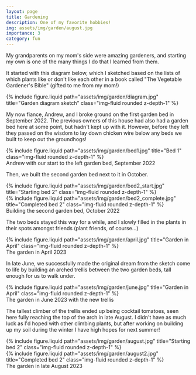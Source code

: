 ```yaml
---
layout: page
title: Gardening
description: One of my favorite hobbies!
img: assets/img/garden/august.jpg
importance: 3
category: fun
---
```


My grandparents on my mom's side were amazing gardeners, and starting my own is one of the many things I do that I learned from them.

It started with this diagram below, which I sketched based on the lists of which plants like or don't like each other in a book called "The Vegetable Gardener's Bible" (gifted to me from my mom!)

<div class="row">
    <div class="col-sm mt-3 mt-md-0">
        {% include figure.liquid path="assets/img/garden/diagram.jpg" title="Garden diagram sketch" class="img-fluid rounded z-depth-1" %}
    </div>
</div>

My now fiance, Andrew, and I broke ground on the first garden bed in September 2022. The previous owners of this house had also had a garden bed here at some point, but hadn't kept up with it. However, before they left they passed on the wisdom to lay down chicken wire below any beds we built to keep out the groundhogs!

<div class="row">
    <div class="col-sm mt-3 mt-md-0">
        {% include figure.liquid path="assets/img/garden/bed1.jpg" title="Bed 1" class="img-fluid rounded z-depth-1" %}
    </div>
</div>
<div class="caption">
    Andrew with our start to the left garden bed, September 2022
</div>

Then, we built the second garden bed next to it in October.

<div class="row">
    <div class="col-sm mt-3 mt-md-0">
        {% include figure.liquid path="assets/img/garden/bed2_start.jpg" title="Starting bed 2" class="img-fluid rounded z-depth-1" %}
    </div>
    <div class="col-sm mt-3 mt-md-0">
        {% include figure.liquid path="assets/img/garden/bed2_complete.jpg" title="Completed bed 2" class="img-fluid rounded z-depth-1" %}
    </div>
</div>
<div class="caption">
    Building the second garden bed, October 2022
</div>

The two beds stayed this way for a while, and I slowly filled in the plants in their spots amongst friends (plant friends, of course...)

<div class="row">
    <div class="col-sm mt-3 mt-md-0">
        {% include figure.liquid path="assets/img/garden/april.jpg" title="Garden in April" class="img-fluid rounded z-depth-1" %}
    </div>
</div>
<div class="caption">
    The garden in April 2023
</div>

In late June, we successfully made the original dream from the sketch come to life by building an arched trellis between the two garden beds, tall enough for us to walk under.

<div class="row">
    <div class="col-sm mt-3 mt-md-0">
        {% include figure.liquid path="assets/img/garden/june.jpg" title="Garden in April" class="img-fluid rounded z-depth-1" %}
    </div>
</div>
<div class="caption">
    The garden in June 2023 with the new trellis
</div>

The tallest climber of the trellis ended up being cocktail tomatoes, seen here fully reaching the top of the arch in late August. I didn't have as much luck as I'd hoped with other climbing plants, but after working on building up my soil during the winter I have high hopes for next summer!

<div class="row">
    <div class="col-sm mt-3 mt-md-0">
        {% include figure.liquid path="assets/img/garden/august.jpg" title="Starting bed 2" class="img-fluid rounded z-depth-1" %}
    </div>
    <div class="col-sm mt-3 mt-md-0">
        {% include figure.liquid path="assets/img/garden/august2.jpg" title="Completed bed 2" class="img-fluid rounded z-depth-1" %}
    </div>
</div>
<div class="caption">
    The garden in late August 2023
</div>
